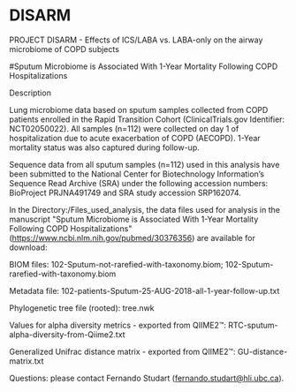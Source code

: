 # DISARM
PROJECT DISARM - Effects of ICS/LABA vs. LABA-only on the airway microbiome of COPD subjects

#Sputum Microbiome is Associated With 1-Year Mortality Following COPD Hospitalizations

Description

Lung microbiome data based on sputum samples collected from COPD patients enrolled in the Rapid Transition Cohort (ClinicalTrials.gov Identifier: NCT02050022). All samples (n=112) were collected on day 1 of hospitalization due to acute exacerbation of COPD (AECOPD). 1-Year mortality status was also captured during follow-up.

Sequence data from all sputum samples (n=112) used in this analysis have been submitted to the National Center for Biotechnology Information’s Sequence Read Archive (SRA) under the following accession numbers: BioProject PRJNA491749 and SRA study accession SRP162074.

In the Directory:/Files_used_analysis, the data files used for analysis in the manuscript "Sputum Microbiome is Associated With 1-Year Mortality Following COPD Hospitalizations" (https://www.ncbi.nlm.nih.gov/pubmed/30376356) are available for download:

BIOM files: 102-Sputum-not-rarefied-with-taxonomy.biom; 102-Sputum-rarefied-with-taxonomy.biom

Metadata file: 102-patients-Sputum-25-AUG-2018-all-1-year-follow-up.txt

Phylogenetic tree file (rooted): tree.nwk

Values for alpha diversity metrics - exported from QIIME2™: RTC-sputum-alpha-diversity-from-Qiime2.txt

Generalized Unifrac distance matrix - exported from QIIME2™: GU-distance-matrix.txt

Questions: please contact Fernando Studart (fernando.studart@hli.ubc.ca).
